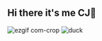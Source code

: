 ## Hi there it's me CJ👋

![ezgif com-crop](https://github.com/user-attachments/assets/4d6f2170-b8c3-400e-9303-51f962906f8f)   ![duck](https://github.com/user-attachments/assets/178e129f-d293-49ba-a5cc-694413dc25e2)

